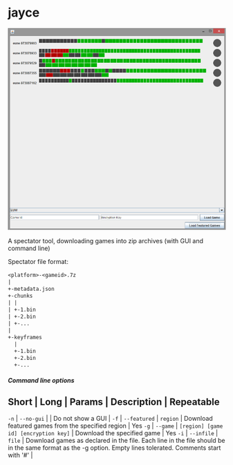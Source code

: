 jayce
=====
![gui](https://github.com/loldevs/jayce/blob/master/jayce.png)

A spectator tool, downloading games into zip archives (with GUI and command line)

Spectator file format:
```
<platform>-<gameid>.7z
|
+-metadata.json
+-chunks
| |
| +-1.bin
| +-2.bin
| +-...
|
+-keyframes
  |
  +-1.bin
  +-2.bin
  +-...
```

##### Command line options

Short | Long | Params | Description | Repeatable
------------------------------------------------
`-n` | `--no-gui` | | Do not show a GUI |
`-f` | `--featured` | `region` | Download featured games from the specified region | Yes
`-g` | `--game` | `[region] [game id] [encryption key]` | Download the specified game | Yes
`-i` | `--infile` | `file` | Download games as declared in the file. Each line in the file should be in the same format as the -g option. Empty lines tolerated. Comments start with '#' |
